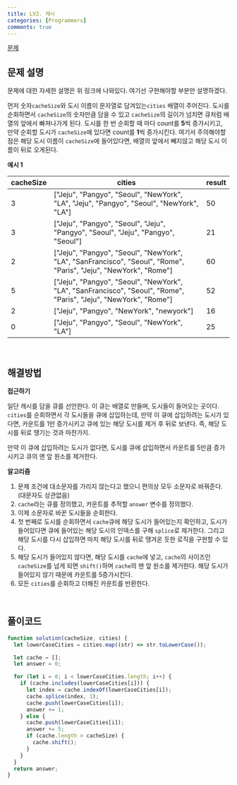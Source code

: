 ```yaml
---
title: LV2. 캐시
categories: [Programmers]
comments: true
---
```


[문제](https://programmers.co.kr/learn/courses/30/lessons/17680#qna)

## 문제 설명

문제에 대한 자세한 설명은 위 링크에 나와있다. 여기선 구현해야할 부분만 설명하겠다.

먼저 숫자`cacheSize`와 도시 이름이 문자열로 담겨있는`cities` 배열이 주어진다.
도시를 순회하면서 `cacheSize`의 숫자만큼 담을 수 있고 `cacheSize`의 길이가 넘치면 큐처럼 배열의 앞에서 빠져나가게 된다.
도시를 한 번 순회할 때 마다 count를 **5**씩 증가시키고, 만약 순회할 도시가 `cacheSize`에 있다면 count를 **1**씩 증가시킨다.
여기서 주의해야할 점은 해당 도시 이름이 `cacheSize`에 들어있다면, 배열의 앞에서 빼지않고 해당 도시 이름이 뒤로 오게된다.

**예시 1**

| cacheSize | cities                                                                                                            | result |
| --------- | ----------------------------------------------------------------------------------------------------------------- | ------ |
| 3         | ["Jeju", "Pangyo", "Seoul", "NewYork", "LA", "Jeju", "Pangyo", "Seoul", "NewYork", "LA"]                          | 50     |
| 3         | ["Jeju", "Pangyo", "Seoul", "Jeju", "Pangyo", "Seoul", "Jeju", "Pangyo", "Seoul"]                                 | 21     |
| 2         | ["Jeju", "Pangyo", "Seoul", "NewYork", "LA", "SanFrancisco", "Seoul", "Rome", "Paris", "Jeju", "NewYork", "Rome"] | 60     |
| 5         | ["Jeju", "Pangyo", "Seoul", "NewYork", "LA", "SanFrancisco", "Seoul", "Rome", "Paris", "Jeju", "NewYork", "Rome"] | 52     |
| 2         | ["Jeju", "Pangyo", "NewYork", "newyork"]                                                                          | 16     |
| 0         | ["Jeju", "Pangyo", "Seoul", "NewYork", "LA"]                                                                      | 25     |

<br>

## 해결방법

**접근하기**

일단 캐시를 담을 큐를 선언한다.
이 큐는 배열로 만들며, 도시들이 들어오는 곳이다.
`cities`를 순회하면서 각 도시들을 큐에 삽입하는데, 만약 이 큐에 삽입하려는 도시가 있다면, 카운트를 1만 증가시키고 큐에 있는 해당 도시를 제거 후 뒤로 보낸다. 즉, 해당 도시를 뒤로 땡기는 것과 마찬가지.

만약 이 큐에 삽입하려는 도시가 없다면, 도시를 큐에 삽입하면서 카운트를 5만큼 증가시키고 큐의 맨 앞 원소를 제거한다.

**알고리즘**

1. 문제 조건에 대소문자를 가리지 않는다고 했으니 편의상 모두 소문자로 바꿔준다. (대문자도 상관없음)
2. `cache`라는 큐를 정의했고, 카운트를 추적할 `answer` 변수를 정의했다.
3. 이제 소문자로 바꾼 도시들을 순회한다.
4. 첫 번째로 도시를 순회하면서 `cache`큐에 해당 도시가 들어있는지 확인하고, 도시가 들어있다면 큐에 들어있는 해당 도시의 인덱스를 구해 `splice`로 제거한다. 그리고 해당 도시를 다시 삽입하면 마치 해당 도시를 뒤로 땡겨온 듯한 로직을 구현할 수 있다.
5. 해당 도시가 들어있지 않다면, 해당 도시를 `cache`에 넣고, `cache`의 사이즈인 `cacheSize`를 넘게 되면 `shift()`하며 `cache`의 맨 앞 원소를 제거한다. 해당 도시가 들어있지 않기 때문에 카운트를 5증가시킨다.
6. 모든 `cities`를 순회하고 더해진 카운트를 반환한다.

<br>

## 풀이코드

```js
function solution(cacheSize, cities) {
  let lowerCaseCities = cities.map((str) => str.toLowerCase());

  let cache = [];
  let answer = 0;

  for (let i = 0; i < lowerCaseCities.length; i++) {
    if (cache.includes(lowerCaseCities[i])) {
      let index = cache.indexOf(lowerCaseCities[i]);
      cache.splice(index, 1);
      cache.push(lowerCaseCities[i]);
      answer += 1;
    } else {
      cache.push(lowerCaseCities[i]);
      answer += 5;
      if (cache.length > cacheSize) {
        cache.shift();
      }
    }
  }
  return answer;
}
```
